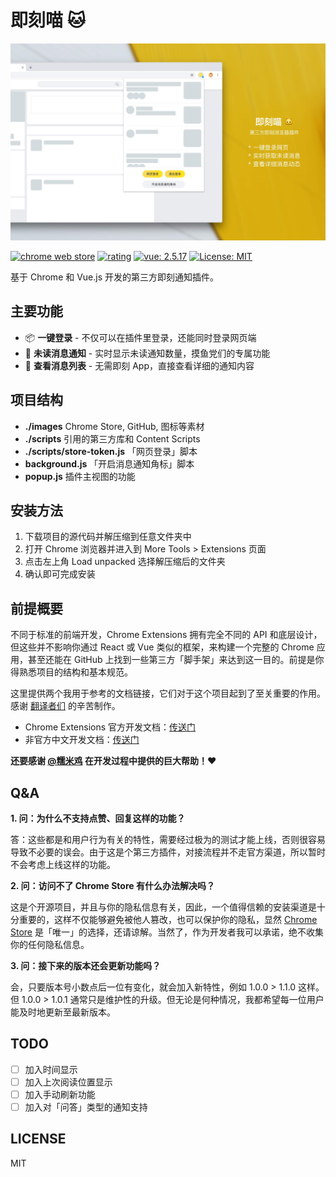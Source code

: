 # 即刻喵 🐱

![Chrome Store](./images/chrome_@2x.jpg)

[![chrome web store](https://img.shields.io/chrome-web-store/v/gahlkoaglgmbpjoecaahganpccafojaa.svg)](https://chrome.google.com/webstore/detail/jike-web-qr/gahlkoaglgmbpjoecaahganpccafojaa?hl=zh-CN)
[![rating](https://img.shields.io/chrome-web-store/stars/gahlkoaglgmbpjoecaahganpccafojaa.svg)](https://chrome.google.com/webstore/detail/jike-web-qr/gahlkoaglgmbpjoecaahganpccafojaa?hl=zh-CN)
[![vue: 2.5.17](https://img.shields.io/badge/vue-2.5.17-green.svg)](https://cn.vuejs.org/v2/guide/installation.html)
[![License: MIT](https://img.shields.io/github/license/mashape/apistatus.svg)](https://opensource.org/licenses/MIT)

基于 Chrome 和 Vue.js 开发的第三方即刻通知插件。

## 主要功能

* 📦 **一键登录** - 不仅可以在插件里登录，还能同时登录网页端
* 📡 **未读消息通知** - 实时显示未读通知数量，摸鱼党们的专属功能
* 🚀 **查看消息列表** - 无需即刻 App，直接查看详细的通知内容

## 项目结构

* **./images** Chrome Store, GitHub, 图标等素材
* **./scripts** 引用的第三方库和 Content Scripts
* **./scripts/store-token.js** 「网页登录」脚本
* **background.js** 「开启消息通知角标」脚本
* **popup.js** 插件主视图的功能

## 安装方法

1. 下载项目的源代码并解压缩到任意文件夹中
2. 打开 Chrome 浏览器并进入到 More Tools > Extensions 页面
3. 点击左上角 Load unpacked 选择解压缩后的文件夹
4. 确认即可完成安装

## 前提概要

不同于标准的前端开发，Chrome Extensions 拥有完全不同的 API 和底层设计，但这些并不影响你通过 React 或 Vue 类似的框架，来构建一个完整的 Chrome 应用，甚至还能在 GitHub 上找到一些第三方「脚手架」来达到这一目的。前提是你得熟悉项目的结构和基本规范。

这里提供两个我用于参考的文档链接，它们对于这个项目起到了至关重要的作用。感谢 [翻译者们](https://plus.google.com/+Crxdoc-zhAppspot) 的辛苦制作。

* Chrome Extensions 官方开发文档：[传送门](https://developer.chrome.com/extensions)
* 非官方中文开发文档：[传送门](https://crxdoc-zh.appspot.com/extensions)

**还要感谢 [@糯米鸡](http://m.okjike.com/user/viko16) 在开发过程中提供的巨大帮助！️**❤️

## Q&A

**1. 问：为什么不支持点赞、回复这样的功能？**

答：这些都是和用户行为有关的特性，需要经过极为的测试才能上线，否则很容易导致不必要的误会。由于这是个第三方插件，对接流程并不走官方渠道，所以暂时不会考虑上线这样的功能。

**2. 问：访问不了 Chrome Store 有什么办法解决吗？**

这是个开源项目，并且与你的隐私信息有关，因此，一个值得信赖的安装渠道是十分重要的，这样不仅能够避免被他人篡改，也可以保护你的隐私，显然 [Chrome Store](https://chrome.google.com/webstore/detail/jike-web-qr/gahlkoaglgmbpjoecaahganpccafojaa?hl=zh-CN) 是「唯一」的选择，还请谅解。当然了，作为开发者我可以承诺，绝不收集你的任何隐私信息。

**3. 问：接下来的版本还会更新功能吗？**

会，只要版本号小数点后一位有变化，就会加入新特性，例如 1.0.0 > 1.1.0 这样。但 1.0.0 > 1.0.1 通常只是维护性的升级。但无论是何种情况，我都希望每一位用户能及时地更新至最新版本。

## TODO

- [ ] 加入时间显示
- [ ] 加入上次阅读位置显示
- [ ] 加入手动刷新功能
- [ ] 加入对「问答」类型的通知支持

## LICENSE
MIT